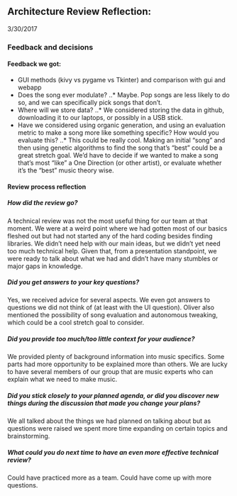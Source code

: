 ## Architecture Review Reflection:
3/30/2017

### Feedback and decisions

#### Feedback we got:
- GUI methods (kivy vs pygame vs Tkinter) and comparison with gui and webapp
- Does the song ever modulate?
..* Maybe.  Pop songs are less likely to do so, and we can specifically pick songs that don’t.
- Where will we store data?
..* We considered storing the data in github, downloading it to our laptops, or possibly in a USB stick.
- Have we considered using organic generation, and using an evaluation metric to make a song more like something specific?  How would you evaluate this?
..* This could be really cool.  Making an initial “song” and then using genetic algorithms to find the song that’s “best” could be a great stretch goal.  We’d have to decide if we wanted to make a song that’s most “like” a One Direction (or other artist), or evaluate whether it’s the “best” music theory wise.



#### Review process reflection

##### How did the review go?
A technical review was not the most useful thing for our team at that moment. We were at a weird point where we had gotten most of our basics fleshed out but had not started any of the hard coding besides finding libraries. We didn’t need help with our main ideas, but we didn’t yet need too much technical help. Given that, from a presentation standpoint, we were ready to talk about what we had and didn’t have many stumbles or major gaps in knowledge.

##### Did you get answers to your key questions?
Yes, we received advice for several aspects. We even got answers to questions we did not think of (at least with the UI question). Oliver also mentioned the possibility of song evaluation and autonomous tweaking, which could be a cool stretch goal to consider.

##### Did you provide too much/too little context for your audience?
We provided plenty of background information into music specifics. Some parts had more opportunity to be explained more than others. We are lucky to have several members of our group that are music experts who can explain what we need to make music.

##### Did you stick closely to your planned agenda, or did you discover new things during the discussion that made you change your plans?
We all talked about the things we had planned on talking about but as questions were raised we spent more time expanding on certain topics and brainstorming.

##### What could you do next time to have an even more effective technical review?
Could have practiced more as a team.
Could have come up with more questions.
